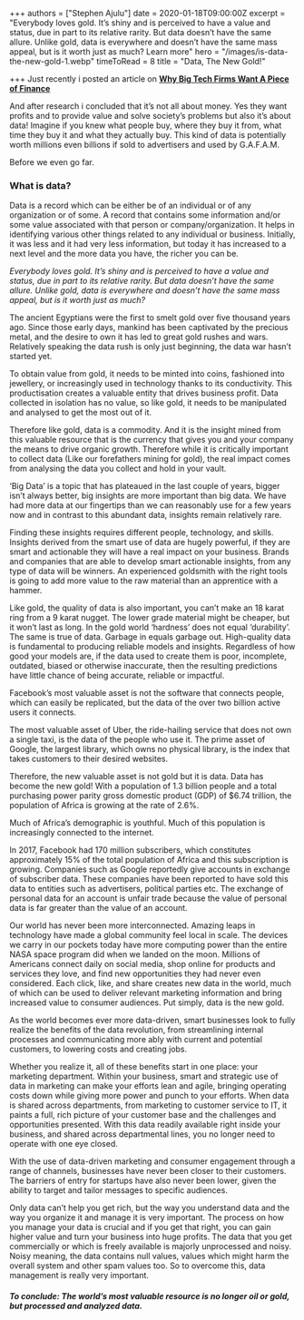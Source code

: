+++
authors = ["Stephen Ajulu"]
date = 2020-01-18T09:00:00Z
excerpt = "Everybody loves gold. It’s shiny and is perceived to have a value and status, due in part to its relative rarity. But data doesn’t have the same allure. Unlike gold, data is everywhere and doesn’t have the same mass appeal, but is it worth just as much? Learn more"
hero = "/images/is-data-the-new-gold-1.webp"
timeToRead = 8
title = "Data, The New Gold!"

+++
Just recently i posted an article on [**Why Big Tech Firms Want A Piece of Finance**](https://ajulusthoughts.wordpress.com/2020/01/17/why-big-tech-firms-want-a-piece-of-finance/)

And after research i concluded that it’s not all about money. Yes they want profits and to provide value and solve society’s problems but also it’s about data! Imagine if you knew what people buy, where they buy it from, what time they buy it and what they actually buy. This kind of data is potentially worth millions even billions if sold to advertisers and used by G.A.F.A.M.

Before we even go far.

### What is data?

Data is a record which can be either be of an individual or of any organization or of some. A record that contains some information and/or some value associated with that person or company/organization. It helps in identifying various other things related to any individual or business. Initially, it was less and it had very less information, but today it has increased to a next level and the more data you have, the richer you can be.

_Everybody loves gold. It’s shiny and is perceived to have a value and status, due in part to its relative rarity. But data doesn’t have the same allure. Unlike gold, data is everywhere and doesn’t have the same mass appeal, but is it worth just as much?_

The ancient Egyptians were the first to smelt gold over five thousand years ago. Since those early days, mankind has been captivated by the precious metal, and the desire to own it has led to great gold rushes and wars. Relatively speaking the data rush is only just beginning, the data war hasn’t started yet.

To obtain value from gold, it needs to be minted into coins, fashioned into jewellery, or increasingly used in technology thanks to its conductivity. This productisation creates a valuable entity that drives business profit. Data collected in isolation has no value, so like gold, it needs to be manipulated and analysed to get the most out of it.

Therefore like gold, data is a commodity. And it is the insight mined from this valuable resource that is the currency that gives you and your company the means to drive organic growth. Therefore while it is critically important to collect data (Like our forefathers mining for gold), the real impact comes from analysing the data you collect and hold in your vault.

‘Big Data’ is a topic that has plateaued in the last couple of years, bigger isn’t always better, big insights are more important than big data. We have had more data at our fingertips than we can reasonably use for a few years now and in contrast to this abundant data, insights remain relatively rare.

Finding these insights requires different people, technology, and skills. Insights derived from the smart use of data are hugely powerful, if they are smart and actionable they will have a real impact on your business. Brands and companies that are able to develop smart actionable insights, from any type of data will be winners. An experienced goldsmith with the right tools is going to add more value to the raw material than an apprentice with a hammer.

Like gold, the quality of data is also important, you can’t make an 18 karat ring from a 9 karat nugget. The lower grade material might be cheaper, but it won’t last as long. In the gold world ‘hardness’ does not equal ‘durability’. The same is true of data. Garbage in equals garbage out. High-quality data is fundamental to producing reliable models and insights. Regardless of how good your models are, if the data used to create them is poor, incomplete, outdated, biased or otherwise inaccurate, then the resulting predictions have little chance of being accurate, reliable or impactful.

Facebook’s most valuable asset is not the software that connects people, which can easily be replicated, but the data of the over two billion active users it connects.

The most valuable asset of Uber, the ride-hailing service that does not own a single taxi, is the data of the people who use it. The prime asset of Google, the largest library, which owns no physical library, is the index that takes customers to their desired websites.

Therefore, the new valuable asset is not gold but it is data. Data has become the new gold! With a population of 1.3 billion people and a total purchasing power parity gross domestic product (GDP) of $6.74 trillion, the population of Africa is growing at the rate of 2.6%.

Much of Africa’s demographic is youthful. Much of this population is increasingly connected to the internet.

In 2017, Facebook had 170 million subscribers, which constitutes approximately 15% of the total population of Africa and this subscription is growing. Companies such as Google reportedly give accounts in exchange of subscriber data. These companies have been reported to have sold this data to entities such as advertisers, political parties etc. The exchange of personal data for an account is unfair trade because the value of personal data is far greater than the value of an account.

Our world has never been more interconnected. Amazing leaps in technology have made a global community feel local in scale. The devices we carry in our pockets today have more computing power than the entire NASA space program did when we landed on the moon. Millions of Americans connect daily on social media, shop online for products and services they love, and find new opportunities they had never even considered. Each click, like, and share creates new data in the world, much of which can be used to deliver relevant marketing information and bring increased value to consumer audiences. Put simply, data is the new gold.

As the world becomes ever more data-driven, smart businesses look to fully realize the benefits of the data revolution, from streamlining internal processes and communicating more ably with current and potential customers, to lowering costs and creating jobs.

Whether you realize it, all of these benefits start in one place: your marketing department. Within your business, smart and strategic use of data in marketing can make your efforts lean and agile, bringing operating costs down while giving more power and punch to your efforts. When data is shared across departments, from marketing to customer service to IT, it paints a full, rich picture of your customer base and the challenges and opportunities presented. With this data readily available right inside your business, and shared across departmental lines, you no longer need to operate with one eye closed.

With the use of data-driven marketing and consumer engagement through a range of channels, businesses have never been closer to their customers. The barriers of entry for startups have also never been lower, given the ability to target and tailor messages to specific audiences.

Only data can’t help you get rich, but the way you understand data and the way you organize it and manage it is very important. The process on how you manage your data is crucial and if you get that right, you can gain higher value and turn your business into huge profits. The data that you get commercially or which is freely available is majorly unprocessed and noisy. Noisy meaning, the data contains null values, values which might harm the overall system and other spam values too. So to overcome this, data management is really very important.

##### _To conclude: The world’s most valuable resource is no longer oil or gold, but processed and analyzed data._